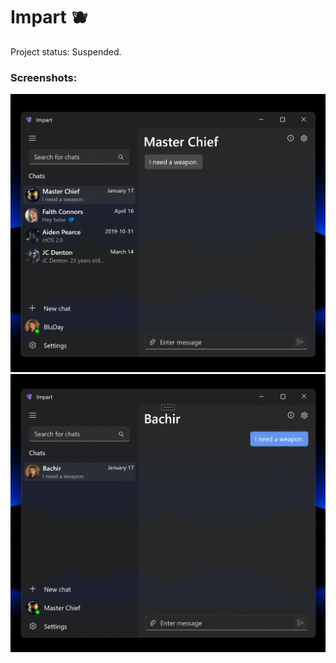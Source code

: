 # Impart 🫐

Project status: Suspended.

### Screenshots:

<img src="/assets/0.png" width="600"/>
<img src="/assets/1.png" width="600"/>
